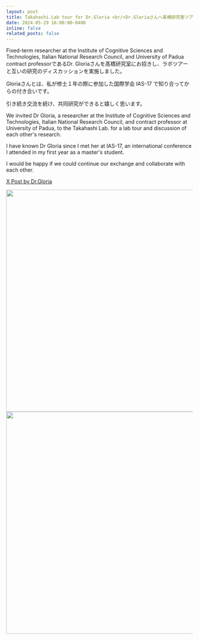 ```yaml
---
layout: post
title: Takahashi.Lab tour for Dr.Gloria <br/>Dr.Gloriaさんへ髙橋研究室ツアーを開催
date: 2024-05-29 16:00:00-0400
inline: false
related_posts: false
---
```


Fixed-term researcher at the Institute of Cognitive Sciences and Technologies, Italian National Research Council, and University of Padua contract professorであるDr. Gloriaさんを髙橋研究室にお招きし、ラボツアーと互いの研究のディスカッションを実施しました。

Gloriaさんとは、私が修士１年の際に参加した国際学会 IAS-17 で知り合ってからの付き合いです。

引き続き交流を続け、共同研究ができると嬉しく思います。

We invited Dr Gloria, a researcher at the Institute of Cognitive Sciences and Technologies, Italian National Research Council, and contract professor at University of Padua, to the Takahashi Lab. for a lab tour and discussion of each other's research.

I have known Dr Gloria since I met her at IAS-17, an international conference I attended in my first year as a master's student.

I would be happy if we could continue our exchange and collaborate with each other.


[X Post by Dr.Gloria](https://x.com/gloriaberaldo_/status/1794414838141374909)

<img src='../../assets/img/news/gloria_lab_tour1.jpg' width="600">

<img src='../../assets/img/news/gloria_lab_tour2.jpg' width="600">
